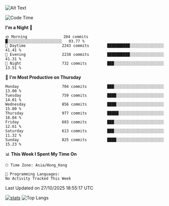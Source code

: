 ![Alt Text](https://media.tenor.com/3Gehha8RO-sAAAAC/goose-dance.gif)

<!--START_SECTION:waka-->
![Code Time](http://img.shields.io/badge/Code%20Time-492%20hrs%204%20mins-blue)

**I'm a Night 🦉** 

```text
🌞 Morning                204 commits         █░░░░░░░░░░░░░░░░░░░░░░░░   03.77 % 
🌆 Daytime                2243 commits        ██████████░░░░░░░░░░░░░░░   41.41 % 
🌃 Evening                2238 commits        ██████████░░░░░░░░░░░░░░░   41.31 % 
🌙 Night                  732 commits         ███░░░░░░░░░░░░░░░░░░░░░░   13.51 % 
```
📅 **I'm Most Productive on Thursday** 

```text
Monday                   704 commits         ███░░░░░░░░░░░░░░░░░░░░░░   13.00 % 
Tuesday                  759 commits         ████░░░░░░░░░░░░░░░░░░░░░   14.01 % 
Wednesday                856 commits         ████░░░░░░░░░░░░░░░░░░░░░   15.80 % 
Thursday                 977 commits         █████░░░░░░░░░░░░░░░░░░░░   18.04 % 
Friday                   683 commits         ███░░░░░░░░░░░░░░░░░░░░░░   12.61 % 
Saturday                 613 commits         ███░░░░░░░░░░░░░░░░░░░░░░   11.32 % 
Sunday                   825 commits         ████░░░░░░░░░░░░░░░░░░░░░   15.23 % 
```


📊 **This Week I Spent My Time On** 

```text
🕑︎ Time Zone: Asia/Hong_Kong

💬 Programming Languages: 
No Activity Tracked This Week
```


 Last Updated on 27/10/2025 18:55:17 UTC
<!--END_SECTION:waka-->
[![stats](https://github-readme-stats-rose-phi.vercel.app/api?username=jxncted&count_private=true)](https://github.com/jxncted/github-readme-stats)
![Top Langs](https://github-readme-stats-rose-phi.vercel.app/api/top-langs/?username=jxncted\&layout=compact&hide=c,assembly,jupyter%20notebook)
